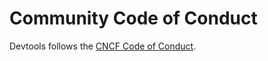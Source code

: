 # Community Code of Conduct

Devtools follows the [CNCF Code of Conduct](https://github.com/cncf/foundation/blob/main/code-of-conduct.md).
